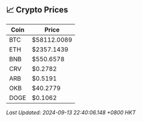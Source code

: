## 📈 Crypto Prices

| Coin | Price |
| ---- | ----- |
| BTC | $58112.0089 |
| ETH | $2357.1439 |
| BNB | $550.6578 |
| CRV | $0.2782 |
| ARB | $0.5191 |
| OKB | $40.2779 |
| DOGE | $0.1062 |

_Last Updated: 2024-09-13 22:40:06.148 +0800 HKT_